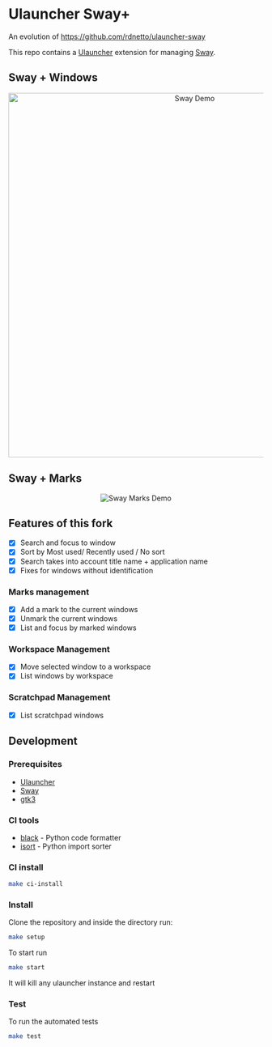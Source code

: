 # Ulauncher Sway+

An evolution of https://github.com/rdnetto/ulauncher-sway

This repo contains a [Ulauncher](https://ulauncher.io) extension for managing [Sway](https://swaywm.org).

## Sway + Windows

<p align="center">
  <img src="https://github.com/user-attachments/assets/bc16fcff-c8be-405a-ac76-e221b328a39a" alt="Sway Demo" width="720" />
</p>

## Sway + Marks

<p align="center">
  <img src="https://github.com/user-attachments/assets/a2d83e83-6273-4dfa-be84-d9cce6083649" alt="Sway Marks Demo" />
</p>

## Features of this fork

 - [x] Search and focus to window
 - [x] Sort by Most used/ Recently used / No sort
 - [x] Search takes into account title name + application name
 - [x] Fixes for windows without identification

### Marks management

 - [x] Add a mark to the current windows
 - [x] Unmark the current windows
 - [x] List and focus by marked windows

### Workspace Management

 - [x] Move selected window to a workspace
 - [x] List windows by workspace

### Scratchpad Management

 - [x] List scratchpad windows

## Development

### Prerequisites

 - [Ulauncher](https://ulauncher.io)
 - [Sway](https://swaywm.org)
 - [gtk3](https://www.gtk.org/)

### CI tools

 - [black](https://github.com/psf/black) - Python code formatter
 - [isort](https://github.com/PyCQA/isort) - Python import sorter

### CI install

```bash
make ci-install
```

### Install

Clone the repository and inside the directory run:

```bash
make setup
```

To start run
```bash
make start
```
It will kill any ulauncher instance and restart


### Test

To run the automated tests

```bash
make test
```
